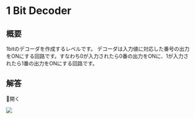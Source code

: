 # 1 Bit Decoder

## 概要

1bitのデコーダを作成するレベルです。
デコーダは入力値に対応した番号の出力をONにする回路です。すなわち0が入力されたら0番の出力をONに、1が入力されたら1番の出力をONにする回路です。

## 解答

<div class="spoiler-controller material-icons">&#xE5CF;開く</div>
<div class="spoiler">

![](https://gyazo.com/14ab6c712214512c3244f3c3a2f62970.png)

</div>